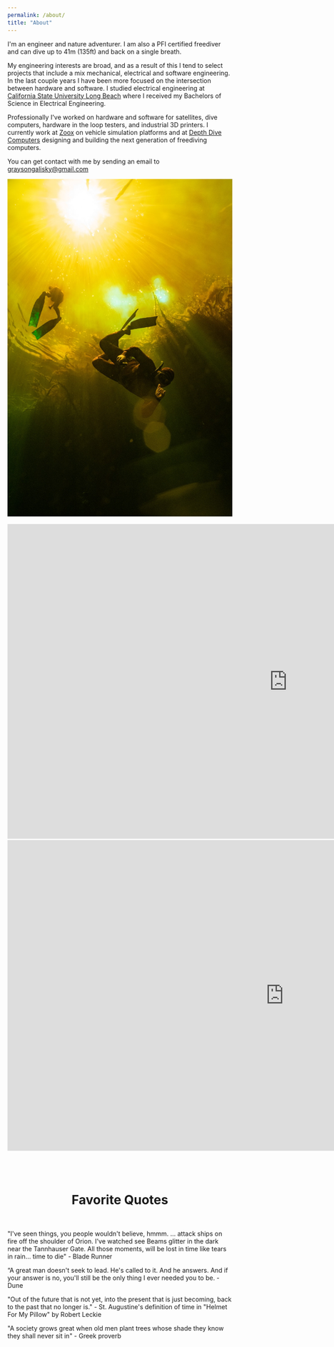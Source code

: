 ```yaml
---
permalink: /about/
title: "About"
---
```


I'm an engineer and nature adventurer. I am also a PFI certified freediver and can dive up to 41m (135ft) and back on a single breath.

My engineering interests are broad, and as a result of this I tend to select projects that include a mix mechanical, electrical and software engineering. In the last couple years I have been more focused on the intersection between hardware and software. I studied electrical engineering at [California State University Long Beach](https://www.csulb.edu) where I received my Bachelors of Science in Electrical Engineering.

Professionally I've worked on hardware and software for satellites, dive computers, hardware in the loop testers, and industrial 3D printers. I currently work at [Zoox](https://zoox.com) on vehicle simulation platforms and at [Depth Dive Computers](https://www.depthdiving.com) designing and building the next generation of freediving computers.

You can get contact with me by sending an email to graysongalisky@gmail.com

![image](/assets/images/zero_g_mexico.JPEG)
<iframe width="1254" height="705" src="https://www.youtube.com/embed/wp2IZ0Ydhe4" title="Northern California Freediving 2022" frameborder="0" allow="accelerometer; autoplay; clipboard-write; encrypted-media; gyroscope; picture-in-picture; web-share" allowfullscreen></iframe>
<br>
<iframe width="1238" height="696" src="https://www.youtube.com/embed/nWW_B8uRUUc" title="MIT Maker Portfolio" frameborder="0" allow="accelerometer; autoplay; clipboard-write; encrypted-media; gyroscope; picture-in-picture; web-share" allowfullscreen></iframe>

<br>
<br>
<br>
<br>
<h1 style="text-align: center;">Favorite Quotes</h1>
<br>

"I've seen things, you people wouldn't believe, hmmm.
... attack ships on fire off the shoulder of Orion.
I've watched see Beams glitter in the dark near the Tannhauser Gate.
All those moments, will be lost in time like tears in rain...
time to die" - Blade Runner

“A great man doesn't seek to lead. He's called to it. And he answers. And if your answer is no, you'll still be the only thing I ever needed you to be. - Dune

"Out of the future that is not yet, into the present that is just becoming, back to the past that no longer is." - St. Augustine's definition of time in "Helmet For My Pillow" by Robert Leckie 

"A society grows great when old men plant trees whose shade they know they shall never sit in" - Greek proverb
